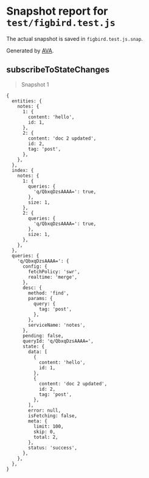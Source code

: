 # Snapshot report for `test/figbird.test.js`

The actual snapshot is saved in `figbird.test.js.snap`.

Generated by [AVA](https://avajs.dev).

## subscribeToStateChanges

> Snapshot 1

    {
      entities: {
        notes: {
          1: {
            content: 'hello',
            id: 1,
          },
          2: {
            content: 'doc 2 updated',
            id: 2,
            tag: 'post',
          },
        },
      },
      index: {
        notes: {
          1: {
            queries: {
              'q/QbxqDzsAAAA=': true,
            },
            size: 1,
          },
          2: {
            queries: {
              'q/QbxqDzsAAAA=': true,
            },
            size: 1,
          },
        },
      },
      queries: {
        'q/QbxqDzsAAAA=': {
          config: {
            fetchPolicy: 'swr',
            realtime: 'merge',
          },
          desc: {
            method: 'find',
            params: {
              query: {
                tag: 'post',
              },
            },
            serviceName: 'notes',
          },
          pending: false,
          queryId: 'q/QbxqDzsAAAA=',
          state: {
            data: [
              {
                content: 'hello',
                id: 1,
              },
              {
                content: 'doc 2 updated',
                id: 2,
                tag: 'post',
              },
            ],
            error: null,
            isFetching: false,
            meta: {
              limit: 100,
              skip: 0,
              total: 2,
            },
            status: 'success',
          },
        },
      },
    }

